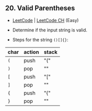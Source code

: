 ## 20. Valid Parentheses

-  [LeetCode](https://leetcode.com/problems/valid-parentheses/) | [LeetCode CH](https://leetcode.cn/problems/valid-parentheses/) (Easy)

-   Determine if the input string is valid.
-   Steps for the string `()[]{}`:

| char | action | stack |
| ---- | ------ | ----- |
| `(`  | push   | "\("  |
| `)`  | pop    | ""    |
| `[`  | push   | "\["  |
| `]`  | pop    | ""    |
| `{`  | push   | "\{"  |
| `}`  | pop    | ""    |
